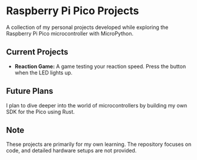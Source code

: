 # Raspberry Pi Pico Projects

A collection of my personal projects developed while exploring the Raspberry Pi Pico microcontroller with MicroPython.

## Current Projects
- **Reaction Game:** A game testing your reaction speed. Press the button when the LED lights up.

## Future Plans
I plan to dive deeper into the world of microcontrollers by building my own SDK for the Pico using Rust.

## Note
These projects are primarily for my own learning. The repository focuses on code, and detailed hardware setups are not provided.
